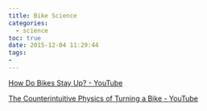 ```yaml
---
title: Bike Science
categories:
  - science
toc: true
date: 2015-12-04 11:29:44
tags:
- 
---
```


[How Do Bikes Stay Up? - YouTube](https://www.youtube.com/watch?v=oZAc5t2lkvo)

[The Counterintuitive Physics of Turning a Bike - YouTube](https://www.youtube.com/watch?v=llRkf1fnNDM)
